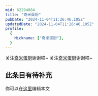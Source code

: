 ```yaml
---
mid: 62294084
title: "奇米蛋厨"
pubDate: "2024-11-04T11:26:46.105Z"
updatedDate: "2024-11-04T11:26:46.105Z"
profile:
  {
    Nickname: ["奇米蛋厨"],
  }
---
```


关注[奇米蛋厨](https://space.bilibili.com/62294084)谢谢喵~ 关注[奇米蛋厨](https://space.bilibili.com/62294084)谢谢喵~

## 此条目有待补充
你可以在[这里](https://github.com/Yuhanawa/VTuber.ICU-Content/edit/master/v/奇米蛋厨/index.md)编辑本文
